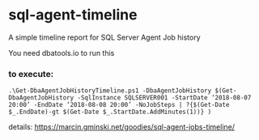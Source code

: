 # sql-agent-timeline
A simple timeline report for SQL Server Agent Job history

You need dbatools.io to run this

### to execute:
```
.\Get-DbaAgentJobHistoryTimeline.ps1 -DbaAgentJobHistory $(Get-DbaAgentJobHistory -SqlInstance SQLSERVER001 -StartDate ‘2018-08-07 20:00’ -EndDate ‘2018-08-08 20:00’ -NoJobSteps | ?{$(Get-Date $_.EndDate)-gt $(Get-Date $_.StartDate.AddMinutes(1))} )
```

details:
https://marcin.gminski.net/goodies/sql-agent-jobs-timeline/
